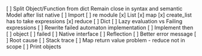 [ ] Split Object/Function from dict
      Remain close in syntax and semantic
      Model after list native
[ ] Import
[ ] re module
[x] List
  [x] map
  [x] create_list has to take expressions
  [x] reduce
[ ] Dict
[ ] Lazy evaluation vs Failing expressions
  [ ] Rewrite failed automaton implementation
  [ ] Implement then 
    [ ] object
    [ ] failed
[ ] Native interface
[ ] Reflection
[ ] Better error message
  [ ] Root cause
  [ ] Stack trace
[ ] Map return value problem - reduce not in scope
[ ] Print objects
